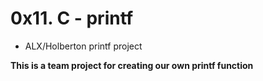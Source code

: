 # 0x11. C - printf
* ALX/Holberton printf project

**This is a team project for creating our own printf function**